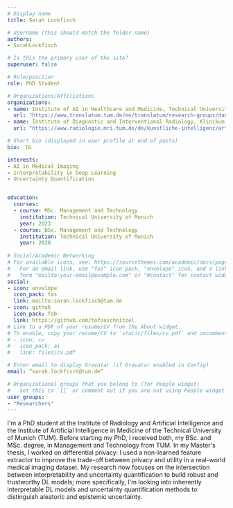 ```yaml
---
# Display name
title: Sarah Lockfisch

# Username (this should match the folder name)
authors:
- SarahLockfisch

# Is this the primary user of the site?
superuser: false

# Role/position
role: PhD Student

# Organizations/Affiliations
organizations:
- name: Institute of AI in Healthcare and Medicine, Technical University of Munich
  url: "https://www.translatum.tum.de/en/translatum/research-groups/daniel-rueckert-ai-in-healthcare-and-medicine/"
- name: Institute of Diagnostic and Interventional Radiology, Klinikum rechts der Isar
  url: "https://www.radiologie.mri.tum.de/de/kunstliche-intelligenz/artificial-intelligence"

# Short bio (displayed in user profile at end of posts)
bio:  DL

interests:
- AI in Medical Imaging
- Interpretability in Deep Learning
- Uncertainty Quantification


education:
  courses:
  - course: MSc. Management and Technology
    institution: Technical University of Munich
    year: 2023
  - course: BSc. Management and Technology
    institution: Technical University of Munich
    year: 2020
  
# Social/Academic Networking
# For available icons, see: https://sourcethemes.com/academic/docs/page-builder/#icons
#   For an email link, use "fas" icon pack, "envelope" icon, and a link in the
#   form "mailto:your-email@example.com" or "#contact" for contact widget.
social:
- icon: envelope
  icon_pack: fas
  link: mailto:sarah.lockfisch@tum.de
- icon: github
  icon_pack: fab
  link: https://github.com/tofooschnitzel
# Link to a PDF of your resume/CV from the About widget.
# To enable, copy your resume/CV to `static/files/cv.pdf` and uncomment the lines below.
# - icon: cv
#   icon_pack: ai
#   link: files/cv.pdf

# Enter email to display Gravatar (if Gravatar enabled in Config)
email: “sarah.lockfisch@tum.de”

# Organizational groups that you belong to (for People widget)
#   Set this to `[]` or comment out if you are not using People widget.
user_groups:
- "Researchers"
---
```


I'm a PhD student at the Institute of Radiology and Artificial Intelligence and the Institute of Artificial Intelligence in Medicine of the Technical University of Munich (TUM). 
Before starting my PhD, I received both, my BSc. and MSc. degree, in Management and Technology from TUM. In my Master's thesis, I worked on differential privacy: I used a non-learned feature extractor to improve the trade-off between privacy and utility in a real-world medical imaging dataset. 
My research now focuses on the intersection between interpretability and uncertainty quantification to build robust and trustworthy DL models; more specifically, I'm looking into inherently interpretable DL models and uncertainty quantification methods to distinguish aleatoric and epistemic uncertainty. 